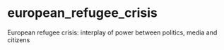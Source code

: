 # european_refugee_crisis
European refugee crisis: interplay of power between politics, media and citizens
